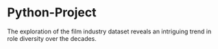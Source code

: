 # Python-Project
The exploration of the film industry dataset reveals an intriguing trend in role diversity over the decades. 
